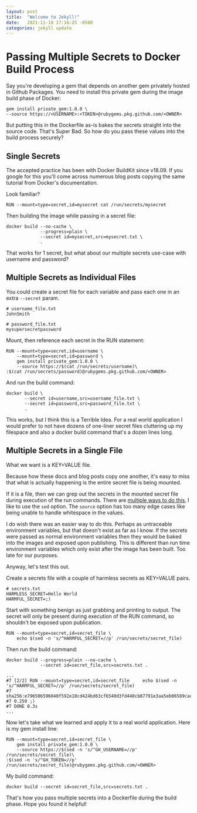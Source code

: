 ```yaml
---
layout: post
title:  "Welcome to Jekyll!"
date:   2021-11-18 17:16:25 -0500
categories: jekyll update
---
```

# Passing Multiple Secrets to Docker Build Process
Say you're developing a gem that depends on another gem privately hosted in Github Packages. You need to install this private gem during the image build phase of Docker:
```
gem install private_gem:1.0.0 \
--source https://<USERNAME>:<TOKEN>@rubygems.pkg.github.com/<OWNER>
```
But putting this in the Dockerfile as-is bakes the secrets straight into the source code. That's Super Bad. So how do you pass these values into the build process securely?

## Single Secrets
The accepted practice has been with Docker BuildKit since v18.09. If you google for this you'll come across numerous blog posts copying the same tutorial from Docker's documentation.

Look familiar?
```docker
RUN --mount=type=secret,id=mysecret cat /run/secrets/mysecret
```
Then building the image while passing in a secret file:
```docker
docker build --no-cache \
             --progress=plain \
             --secret id=mysecret,src=mysecret.txt \
             .
```
That works for 1 secret, but what about our multiple secrets use-case with username and password?

## Multiple Secrets as Individual Files
You could create a secret file for each variable and pass each one in an extra `--secret` param.

```
# username_file.txt
JohnSmith
```
```
# password_file.txt
mysupersecretpassword
```
Mount, then reference each secret in the RUN statement:
```docker
RUN --mount=type=secret,id=username \
	--mount=type=secret,id=password \
    gem install private_gem:1.0.0 \
    --source https://$(cat /run/secrets/username)\
:$(cat /run/secrets/password)@rubygems.pkg.github.com/<OWNER>
```
And run the build command:
```
docker build \
       --secret id=username,src=username_file.txt \
       --secret id=password,src=password_file.txt \
       .
```
This works, but I think this is a Terrible Idea. For a real world application I would prefer to not have dozens of one-liner secret files cluttering up my filespace and also a docker build command that's a dozen lines long.

## Multiple Secrets in a Single File
What we want is a KEY=VALUE file.

Because how these docs and blog posts copy one another, it's easy to miss that what is actually happening is the entire secret file is being mounted.

If it is a file, then we can grep out the secrets in the mounted secret file during execution of the run commands. There are [multiple ways to do this](https://stackoverflow.com/a/30776327/4029445), I like to use the `sed` option. The `source` option has too many edge cases like being unable to handle whitespace in the values.

I do wish there was an easier way to do this. Perhaps as untraceable environment variables, but that doesn't exist as far as I know. If the secrets were passed as normal environment variables then they would be baked into the images and exposed upon publishing. This is different than run time environment variables which only exist after the image has been built. Too late for our purposes.

Anyway, let's test this out.

Create a secrets file with a couple of harmless secrets as KEY=VALUE pairs.
```
# secrets.txt
HARMLESS_SECRET=Hello World
HARMFUL_SECRET=;)
```
Start with something benign as just grabbing and printing to output. The secret will only be present during execution of the RUN command, so shouldn't be exposed upon publication.
```docker
RUN --mount=type=secret,id=secret_file \
    echo $(sed -n 's/^HARMFUL_SECRET=//p' /run/secrets/secret_file)
```
Then run the build command:
```
docker build --progress=plain --no-cache \
             --secret id=secret_file,src=secrets.txt .

...
#7 [2/2] RUN --mount=type=secret,id=secret_file     echo $(sed -n 's/^HARMFUL_SECRET=//p' /run/secrets/secret_file)
#7 sha256:e796506596040f592e18cd424bd63cf6540d3fd440cb87791e3aa5eb06589cac
#7 0.259 ;)
#7 DONE 0.3s
...
```

Now let's take what we learned and apply it to a real world application. Here is my gem install line:
```docker
RUN --mount=type=secret,id=secret_file \
    gem install private_gem:1.0.0 \
    --source https://$(sed -n 's/^GH_USERNAME=//p' /run/secrets/secret_file)\
:$(sed -n 's/^GH_TOKEN=//p' /run/secrets/secret_file)@rubygems.pkg.github.com/<OWNER>
```
My build command:
```
docker build --secret id=secret_file,src=secrets.txt .
```
That's how you pass multiple secrets into a Dockerfile during the build phase. Hope you found it helpful!
